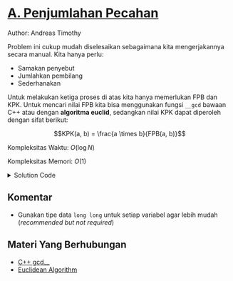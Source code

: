 # [A. Penjumlahan Pecahan](https://tlx.toki.id/courses/competitive/chapters/02/problems/A)

Author: Andreas Timothy

Problem ini cukup mudah diselesaikan sebagaimana kita mengerjakannya secara manual. Kita hanya perlu:

- Samakan penyebut
- Jumlahkan pembilang
- Sederhanakan

Untuk melakukan ketiga proses di atas kita hanya memerlukan $\text{FPB}$ dan $\text{KPK}$. Untuk mencari nilai $\text{FPB}$ kita bisa menggunakan fungsi `__gcd` bawaan C++ atau dengan **algoritma euclid**, sedangkan nilai $\text{KPK}$ dapat diperoleh dengan sifat berikut:

$$KPK(a, b) = \frac{a \times b}{FPB(a, b)}$$

Kompleksitas Waktu: $O(\log N)$

Kompleksitas Memori: $O(1)$

<details>
  <summary>Solution Code</summary>

```c++
#include <bits/stdc++.h>
using namespace std;

long long a, b, c, d, e, f, kpk, fpb;

int main() {
  cin >> a >> b >> c >> d;
  // Samakan penyebut, lalu kalikan dengan pembilang
  kpk = b * d / __gcd(b, d);
  a *= kpk / b;
  b = kpk;
  c *= kpk / d;
  d = kpk;

  // Jumlahkan pembilang, lalu sederhanakan
  e = a + c;
  f = kpk;
  fpb = __gcd(e, f);
  e /= fpb;
  f /= fpb;

  cout << e << ' ' << f << '\n';
}
```

</details>

## Komentar

- Gunakan tipe data `long long` untuk setiap variabel agar lebih mudah (_recommended but not required_)

## Materi Yang Berhubungan

- [C++ gcd\_\_](https://www.geeksforgeeks.org/stdgcd-c-inbuilt-function-finding-gcd/)
- [Euclidean Algorithm](https://www.geeksforgeeks.org/euclidean-algorithms-basic-and-extended/)
